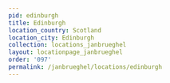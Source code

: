 ```yaml
---
pid: edinburgh
title: Edinburgh
location_country: Scotland
location_city: Edinburgh
collection: locations_janbrueghel
layout: locationpage_janbrueghel
order: '097'
permalink: /janbrueghel/locations/edinburgh
---
```

